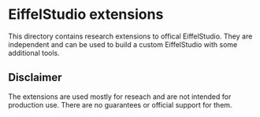 EiffelStudio extensions
=======================

This directory contains research extensions to offical EiffelStudio. They are independent and can be used to build a custom EiffelStudio with some additional tools.

Disclaimer
----------

The extensions are used mostly for reseach and are not intended for production use. There are no guarantees or official support for them.